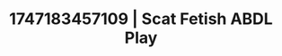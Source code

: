 ---
categories:
- Facial finish
- Erotic dance
- Real amateur
- Erotic dreamscape
- Butt plug play
image: /assets/images/1747183457109.jpg
layout: post
seo:
  description: Featured content with sensual ABDL Play, Scat Fetish. HD images available.
  keywords: ABDL Play, Scat Fetish
  og_image: /assets/images/1747183457109.jpg
  schema_type: VisualArtwork
tags:
- ABDL Play
- Scat Fetish
- '#1747183457109'
title: 1747183457109 | Scat Fetish ABDL Play
---